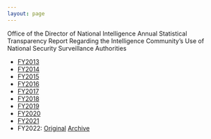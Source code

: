 ```yaml
---
layout: page
---
```


Office of the Director of National Intelligence Annual Statistical Transparency Report Regarding the Intelligence Community’s Use of National Security Surveillance Authorities

- [FY2013](FY2013.pdf)
- [FY2014](FY2014.pdf)
- [FY2015](FY2015.pdf)
- [FY2016](FY2016.pdf)
- [FY2017](FY2017.pdf) 
- [FY2018](FY2018.pdf) 
- [FY2019](FY2019.pdf) 
- [FY2020](FY2020.pdf) 
- [FY2021](FY2021.pdf) 
- FY2022: [Original](https://www.dni.gov/files/CLPT/documents/2023_ASTR_for_CY2022.pdf) [Archive](https://web.archive.org/web/20230602091139/https://www.dni.gov/files/CLPT/documents/2023_ASTR_for_CY2022.pdf)